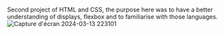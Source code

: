 Second project of HTML and CSS, the purpose here was to have a better understanding of displays, flexbox and to familiarise with those languages.
![Capture d'écran 2024-03-13 223101](https://github.com/ginodalsasso/flexCard/assets/159161313/8361c1cd-eda0-4e3d-920b-4b900d9892c1)
